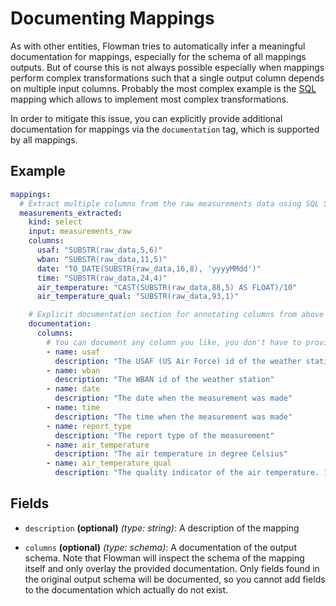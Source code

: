 # Documenting Mappings

As with other entities, Flowman tries to automatically infer a meaningful documentation for mappings, especially
for the schema of all mappings outputs. But of course this is not always possible especially when mappings perform
complex transformations such that a single output column depends on multiple input columns. Probably the most
complex example is the [SQL](../spec/mapping/sql.md) mapping which allows to implement most complex transformations.

In order to mitigate this issue, you can explicitly provide additional documentation for mappings via the
`documentation` tag, which is supported by all mappings.

## Example

```yaml
mappings:
  # Extract multiple columns from the raw measurements data using SQL SUBSTR functions
  measurements_extracted:
    kind: select
    input: measurements_raw
    columns:
      usaf: "SUBSTR(raw_data,5,6)"
      wban: "SUBSTR(raw_data,11,5)"
      date: "TO_DATE(SUBSTR(raw_data,16,8), 'yyyyMMdd')"
      time: "SUBSTR(raw_data,24,4)"
      air_temperature: "CAST(SUBSTR(raw_data,88,5) AS FLOAT)/10"
      air_temperature_qual: "SUBSTR(raw_data,93,1)"

    # Explicit documentation section for annotating columns from above
    documentation:
      columns:
        # You can document any column you like, you don't have to provide a description for all of them
        - name: usaf
          description: "The USAF (US Air Force) id of the weather station"
        - name: wban
          description: "The WBAN id of the weather station"
        - name: date
          description: "The date when the measurement was made"
        - name: time
          description: "The time when the measurement was made"
        - name: report_type
          description: "The report type of the measurement"
        - name: air_temperature
          description: "The air temperature in degree Celsius"
        - name: air_temperature_qual
          description: "The quality indicator of the air temperature. 1 means trustworthy quality."
```

## Fields

* `description` **(optional)** *(type: string)*: A description of the mapping

* `columns` **(optional)** *(type: schema)*: A documentation of the output schema. Note that Flowman will inspect
the schema of the mapping itself and only overlay the provided documentation. Only fields found in the original
output schema will be documented, so you cannot add fields to the documentation which actually do not exist.
